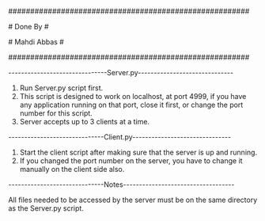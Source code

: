 ﻿`	`#######################################################

\#                     Done By                         #

\#                    Mahdi Abbas                      #

#######################################################

-------------------------------Server.py------------------------------

1. Run Server.py script first.
1. This script is designed to work on localhost, at port 4999, if you have any application running on that port, close it first, or change the port number for this script.
1. Server accepts up to 3 clients at a time.

------------------------------Client.py-------------------------------

1. Start the client script after making sure that the server is up and running.
1. If you changed the port number on the server, you have to change it manually on the client side also.

------------------------------Notes-----------------------------------

All files needed to be accessed by the server must be on the same directory as the Server.py script.

